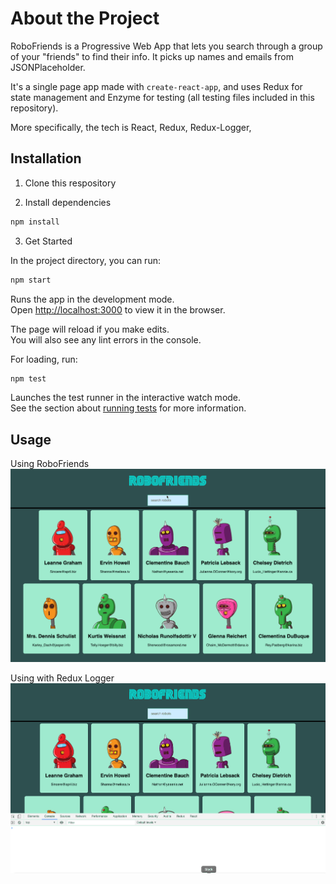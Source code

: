 # About the Project

RoboFriends is a Progressive Web App that lets you search through a group of your "friends" to find their info. It picks up names and emails from JSONPlaceholder.

It's a single page app made with ```create-react-app```, and uses Redux for state management and Enzyme for testing (all testing files included in this repository).

More specifically, the tech is React, Redux, Redux-Logger, 

## Installation

1. Clone this respository

2. Install dependencies

```bash
npm install
```

3. Get Started 

In the project directory, you can run:

```bash
npm start
```
Runs the app in the development mode.<br>
Open [http://localhost:3000](http://localhost:3000) to view it in the browser.

The page will reload if you make edits.<br>
You will also see any lint errors in the console.

For loading, run: 
```bash 
npm test
```

Launches the test runner in the interactive watch mode.<br>
See the section about [running tests](https://facebook.github.io/create-react-app/docs/running-tests) for more information.


## Usage

Using RoboFriends
![Using RoboFriends](/Images/RoboFriendsMain.gif)

Using with Redux Logger
![RoboFriends with Redux Logger](/Images/RoboFriends_Redux_Logger.gif)
